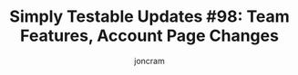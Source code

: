 ---
layout: default
title: "Simply Testable Updates #98: Team Features, Account Page Changes"
author: joncram
continue_reading: false
newsletter:
    issue_number: 98th
    url: https://us5.campaign-archive2.com/?u=ac75e33d993d2b502e333ddd0&amp;id=89e97e4907
    highlights:
      - <a href="https://us5.campaign-archive2.com/?u=ac75e33d993d2b502e333ddd0&amp;id=89e97e4907#team-features">Team Features</a>
      - <a href="https://us5.campaign-archive2.com/?u=ac75e33d993d2b502e333ddd0&amp;id=89e97e4907#account-page-changes">Account page changes</a>
    closing_sentence: Expect the next newsletter in a week from now on 23 July 2014
---